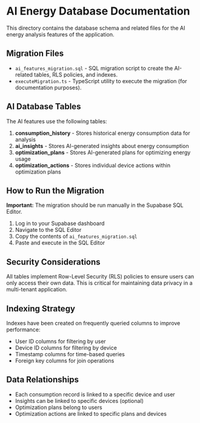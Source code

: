 
# AI Energy Database Documentation

This directory contains the database schema and related files for the AI energy analysis features of the application.

## Migration Files

- `ai_features_migration.sql` - SQL migration script to create the AI-related tables, RLS policies, and indexes.
- `executeMigration.ts` - TypeScript utility to execute the migration (for documentation purposes).

## AI Database Tables

The AI features use the following tables:

1. **consumption_history** - Stores historical energy consumption data for analysis
2. **ai_insights** - Stores AI-generated insights about energy consumption
3. **optimization_plans** - Stores AI-generated plans for optimizing energy usage
4. **optimization_actions** - Stores individual device actions within optimization plans

## How to Run the Migration

**Important:** The migration should be run manually in the Supabase SQL Editor.

1. Log in to your Supabase dashboard
2. Navigate to the SQL Editor
3. Copy the contents of `ai_features_migration.sql`
4. Paste and execute in the SQL Editor

## Security Considerations

All tables implement Row-Level Security (RLS) policies to ensure users can only access their own data. This is critical for maintaining data privacy in a multi-tenant application.

## Indexing Strategy

Indexes have been created on frequently queried columns to improve performance:
- User ID columns for filtering by user
- Device ID columns for filtering by device
- Timestamp columns for time-based queries
- Foreign key columns for join operations

## Data Relationships

- Each consumption record is linked to a specific device and user
- Insights can be linked to specific devices (optional)
- Optimization plans belong to users
- Optimization actions are linked to specific plans and devices
